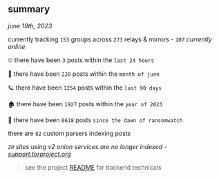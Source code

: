 
## summary
_june 19th, 2023_

currently tracking `153` groups across `273` relays & mirrors - _`107` currently online_

⏲ there have been `3` posts within the `last 24 hours`

🦈 there have been `220` posts within the `month of june`

🪐 there have been `1254` posts within the `last 90 days`

🏚 there have been `1927` posts within the `year of 2023`

🦕 there have been `6618` posts `since the dawn of ransomwatch`

there are `82` custom parsers indexing posts

_`20` sites using v2 onion services are no longer indexed - [support.torproject.org](https://support.torproject.org/onionservices/v2-deprecation/)_

> see the project [README](https://github.com/joshhighet/ransomwatch#ransomwatch--) for backend technicals
